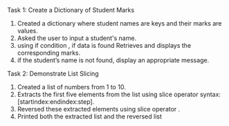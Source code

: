 Task 1: Create a Dictionary of Student Marks


1.   Created a dictionary where student names are keys and their marks are values.
2.   Asked the user to input a student's name.
3.  using if condition ,
     if data is found Retrieves and displays the corresponding marks.
4.  if  the student’s name is not found, display an appropriate message.

Task 2: Demonstrate List Slicing 

1.   Created a list of numbers from 1 to 10.
2.   Extracts the first five elements from the list using slice operator syntax:[startindex:endindex:step].
3.   Reversed these extracted elements using slice operator .
4.   Printed both the extracted list and the reversed list

